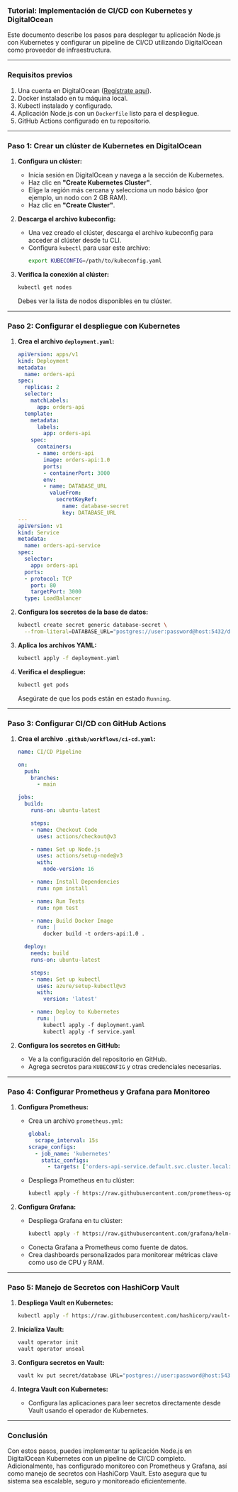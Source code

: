 ### Tutorial: Implementación de CI/CD con Kubernetes y DigitalOcean

Este documento describe los pasos para desplegar tu aplicación Node.js con Kubernetes y configurar un pipeline de CI/CD utilizando DigitalOcean como proveedor de infraestructura.

---

### **Requisitos previos**
1. Una cuenta en DigitalOcean ([Regístrate aquí](https://www.digitalocean.com)).
2. Docker instalado en tu máquina local.
3. Kubectl instalado y configurado.
4. Aplicación Node.js con un `Dockerfile` listo para el despliegue.
5. GitHub Actions configurado en tu repositorio.

---

### **Paso 1: Crear un clúster de Kubernetes en DigitalOcean**

1. **Configura un clúster:**
   - Inicia sesión en DigitalOcean y navega a la sección de Kubernetes.
   - Haz clic en **"Create Kubernetes Cluster"**.
   - Elige la región más cercana y selecciona un nodo básico (por ejemplo, un nodo con 2 GB RAM).
   - Haz clic en **"Create Cluster"**.

2. **Descarga el archivo kubeconfig:**
   - Una vez creado el clúster, descarga el archivo kubeconfig para acceder al clúster desde tu CLI.
   - Configura `kubectl` para usar este archivo:
     ```bash
     export KUBECONFIG=/path/to/kubeconfig.yaml
     ```

3. **Verifica la conexión al clúster:**
   ```bash
   kubectl get nodes
   ```
   Debes ver la lista de nodos disponibles en tu clúster.

---

### **Paso 2: Configurar el despliegue con Kubernetes**

1. **Crea el archivo `deployment.yaml`:**
   ```yaml
   apiVersion: apps/v1
   kind: Deployment
   metadata:
     name: orders-api
   spec:
     replicas: 2
     selector:
       matchLabels:
         app: orders-api
     template:
       metadata:
         labels:
           app: orders-api
       spec:
         containers:
         - name: orders-api
           image: orders-api:1.0
           ports:
           - containerPort: 3000
           env:
           - name: DATABASE_URL
             valueFrom:
               secretKeyRef:
                 name: database-secret
                 key: DATABASE_URL
   ---
   apiVersion: v1
   kind: Service
   metadata:
     name: orders-api-service
   spec:
     selector:
       app: orders-api
     ports:
     - protocol: TCP
       port: 80
       targetPort: 3000
     type: LoadBalancer
   ```

2. **Configura los secretos de la base de datos:**
   ```bash
   kubectl create secret generic database-secret \
     --from-literal=DATABASE_URL="postgres://user:password@host:5432/db"
   ```

3. **Aplica los archivos YAML:**
   ```bash
   kubectl apply -f deployment.yaml
   ```

4. **Verifica el despliegue:**
   ```bash
   kubectl get pods
   ```
   Asegúrate de que los pods están en estado `Running`.

---

### **Paso 3: Configurar CI/CD con GitHub Actions**

1. **Crea el archivo `.github/workflows/ci-cd.yaml`:**
   ```yaml
   name: CI/CD Pipeline

   on:
     push:
       branches:
         - main

   jobs:
     build:
       runs-on: ubuntu-latest

       steps:
       - name: Checkout Code
         uses: actions/checkout@v3

       - name: Set up Node.js
         uses: actions/setup-node@v3
         with:
           node-version: 16

       - name: Install Dependencies
         run: npm install

       - name: Run Tests
         run: npm test

       - name: Build Docker Image
         run: |
           docker build -t orders-api:1.0 .

     deploy:
       needs: build
       runs-on: ubuntu-latest

       steps:
       - name: Set up kubectl
         uses: azure/setup-kubectl@v3
         with:
           version: 'latest'

       - name: Deploy to Kubernetes
         run: |
           kubectl apply -f deployment.yaml
           kubectl apply -f service.yaml
   ```

2. **Configura los secretos en GitHub:**
   - Ve a la configuración del repositorio en GitHub.
   - Agrega secretos para `KUBECONFIG` y otras credenciales necesarias.

---

### **Paso 4: Configurar Prometheus y Grafana para Monitoreo**

1. **Configura Prometheus:**
   - Crea un archivo `prometheus.yml`:
     ```yaml
     global:
       scrape_interval: 15s
     scrape_configs:
       - job_name: 'kubernetes'
         static_configs:
           - targets: ['orders-api-service.default.svc.cluster.local:3000']
     ```

   - Despliega Prometheus en tu clúster:
     ```bash
     kubectl apply -f https://raw.githubusercontent.com/prometheus-operator/prometheus-operator/main/bundle.yaml
     ```

2. **Configura Grafana:**
   - Despliega Grafana en tu clúster:
     ```bash
     kubectl apply -f https://raw.githubusercontent.com/grafana/helm-charts/main/charts/grafana/templates/deployment.yaml
     ```
   - Conecta Grafana a Prometheus como fuente de datos.
   - Crea dashboards personalizados para monitorear métricas clave como uso de CPU y RAM.

---

### **Paso 5: Manejo de Secretos con HashiCorp Vault**

1. **Despliega Vault en Kubernetes:**
   ```bash
   kubectl apply -f https://raw.githubusercontent.com/hashicorp/vault-helm/main/templates/deployment.yaml
   ```

2. **Inicializa Vault:**
   ```bash
   vault operator init
   vault operator unseal
   ```

3. **Configura secretos en Vault:**
   ```bash
   vault kv put secret/database URL="postgres://user:password@host:5432/db"
   ```

4. **Integra Vault con Kubernetes:**
   - Configura las aplicaciones para leer secretos directamente desde Vault usando el operador de Kubernetes.

---

### **Conclusión**

Con estos pasos, puedes implementar tu aplicación Node.js en DigitalOcean Kubernetes con un pipeline de CI/CD completo. Adicionalmente, has configurado monitoreo con Prometheus y Grafana, así como manejo de secretos con HashiCorp Vault. Esto asegura que tu sistema sea escalable, seguro y monitoreado eficientemente.

